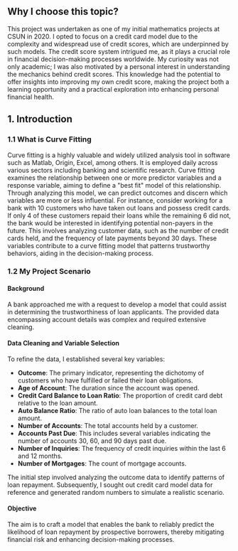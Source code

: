 ## Why I choose this topic?
This project was undertaken as one of my initial mathematics projects at CSUN in 2020. I opted to focus on a credit card model due to the complexity and widespread use of credit scores, which are underpinned by such models. The credit score system intrigued me, as it plays a crucial role in financial decision-making processes worldwide. My curiosity was not only academic; I was also motivated by a personal interest in understanding the mechanics behind credit scores. This knowledge had the potential to offer insights into improving my own credit score, making the project both a learning opportunity and a practical exploration into enhancing personal financial health.

## 1. Introduction

### 1.1 What is Curve Fitting

Curve fitting is a highly valuable and widely utilized analysis tool in software such as Matlab, Origin, Excel, among others. It is employed daily across various sectors including banking and scientific research. Curve fitting examines the relationship between one or more predictor variables and a response variable, aiming to define a "best fit" model of this relationship. Through analyzing this model, we can predict outcomes and discern which variables are more or less influential. For instance, consider working for a bank with 10 customers who have taken out loans and possess credit cards. If only 4 of these customers repaid their loans while the remaining 6 did not, the bank would be interested in identifying potential non-payers in the future. This involves analyzing customer data, such as the number of credit cards held, and the frequency of late payments beyond 30 days. These variables contribute to a curve fitting model that patterns trustworthy behaviors, aiding in the decision-making process.

### 1.2 My Project Scenario

#### Background

A bank approached me with a request to develop a model that could assist in determining the trustworthiness of loan applicants. The provided data encompassing account details was complex and required extensive cleaning.

#### Data Cleaning and Variable Selection

To refine the data, I established several key variables:

- **Outcome**: The primary indicator, representing the dichotomy of customers who have fulfilled or failed their loan obligations.
- **Age of Account**: The duration since the account was opened.
- **Credit Card Balance to Loan Ratio**: The proportion of credit card debt relative to the loan amount.
- **Auto Balance Ratio**: The ratio of auto loan balances to the total loan amount.
- **Number of Accounts**: The total accounts held by a customer.
- **Accounts Past Due**: This includes several variables indicating the number of accounts 30, 60, and 90 days past due.
- **Number of Inquiries**: The frequency of credit inquiries within the last 6 and 12 months.
- **Number of Mortgages**: The count of mortgage accounts.

The initial step involved analyzing the outcome data to identify patterns of loan repayment. Subsequently, I sought out credit card model data for reference and generated random numbers to simulate a realistic scenario.

#### Objective

The aim is to craft a model that enables the bank to reliably predict the likelihood of loan repayment by prospective borrowers, thereby mitigating financial risk and enhancing decision-making processes.
